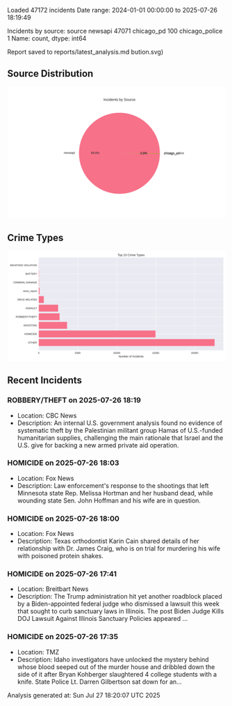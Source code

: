 
Loaded 47172 incidents
Date range: 2024-01-01 00:00:00 to 2025-07-26 18:19:49

Incidents by source:
source
newsapi           47071
chicago_pd          100
chicago_police        1
Name: count, dtype: int64

Report saved to reports/latest_analysis.md
bution.svg)

## Source Distribution
![Source Distribution](images/source_distribution.svg)

## Crime Types
![Crime Types](images/crime_types.svg)

## Recent Incidents

### ROBBERY/THEFT on 2025-07-26 18:19
- Location: CBC News
- Description: An internal U.S. government analysis found no evidence of systematic theft by the Palestinian militant group Hamas of U.S.-funded humanitarian supplies, challenging the main rationale that Israel and the U.S. give for backing a new armed private aid operation.


### HOMICIDE on 2025-07-26 18:03
- Location: Fox News
- Description: Law enforcement's response to the shootings that left Minnesota state Rep. Melissa Hortman and her husband dead, while wounding state Sen. John Hoffman and his wife are in question.


### HOMICIDE on 2025-07-26 18:00
- Location: Fox News
- Description: Texas orthodontist Karin Cain shared details of her relationship with Dr. James Craig, who is on trial for murdering his wife with poisoned protein shakes.


### HOMICIDE on 2025-07-26 17:41
- Location: Breitbart News
- Description: The Trump administration hit yet another roadblock placed by a Biden-appointed federal judge who dismissed a lawsuit this week that sought to curb sanctuary laws in Illinois.
The post Biden Judge Kills DOJ Lawsuit Against Illinois Sanctuary Policies appeared …


### HOMICIDE on 2025-07-26 17:35
- Location: TMZ
- Description: Idaho investigators have unlocked the mystery behind whose blood seeped out of the murder house and dribbled down the side of it after Bryan Kohberger slaughtered 4 college students with a knife. State Police Lt. Darren Gilbertson sat down for an…

Analysis generated at: Sun Jul 27 18:20:07 UTC 2025
